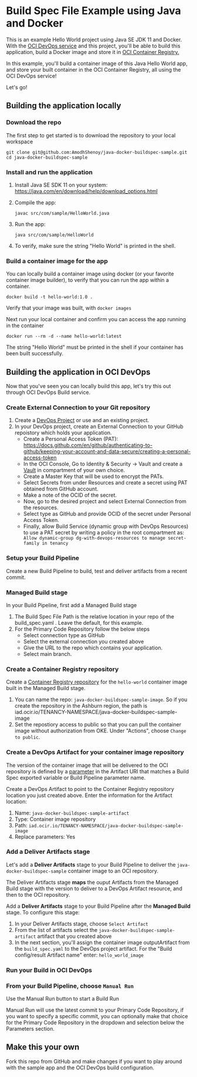 # Build Spec File Example using Java and Docker

This is an example Hello World project using Java SE JDK 11 and Docker. With the [OCI DevOps service](https://www.oracle.com/devops/devops-service/) and this project, you'll be able to build this application, build a Docker image and store it in [OCI Container Registry.](https://docs.oracle.com/en-us/iaas/Content/Registry/Concepts/registryoverview.htm)

In this example, you'll build a container image of this Java Hello World app, and store your built container in the OCI Container Registry,  all using the OCI DevOps service!

Let's go!

## Building the application locally

### Download the repo
The first step to get started is to download the repository to your local workspace

```shell
git clone git@github.com:AmodhShenoy/java-docker-buildspec-sample.git
cd java-docker-buildspec-sample
```

### Install and run the application

1. Install Java SE SDK 11 on your system: https://java.com/en/download/help/download_options.html
2. Compile the app: 
   
   ```javac src/com/sample/HelloWorld.java```
3. Run the app:
   
    ```java src/com/sample/HelloWorld```
4. To verify, make sure the string "Hello World" is printed in the shell.

### Build a container image for the app
You can locally build a container image using docker (or your favorite container image builder), to verify that you can run the app within a container.

```
docker build -t hello-world:1.0 .
```

Verify that your image was built, with `docker images`

Next run your local container and confirm you can access the app running in the container
```
docker run --rm -d --name hello-world:latest
```

The string "Hello World" must be printed in the shell if your container has been built successfully.

## Building the application in OCI DevOps
Now that you've seen you can locally build this app, let's try this out through OCI DevOps Build service.

### Create External Connection to your Git repository 

1. Create a [DevOps Project](https://docs.oracle.com/en-us/iaas/Content/devops/using/devops_projects.htm) or use and an existing project. 
2. In your DevOps project, create an External Connection to your GitHub repoistory which holds your application.
   - Create a Personal Access Token (PAT): https://docs.github.com/en/github/authenticating-to-github/keeping-your-account-and-data-secure/creating-a-personal-access-token
   - In the OCI Console, Go to Identity & Security -> Vault and create a [Vault]( https://docs.oracle.com/en-us/iaas/Content/KeyManagement/Concepts/keyoverview.htm) in compartment of your own choice.
   - Create a Master Key that will be used to encrypt the PATs. 
   - Select Secrets from under Resources and create a secret using PAT obtained from GitHub account.
   - Make a note of the OCID of the secret.
   - Now, go to the desired project and select External Connection from the resources.
   - Select type as GitHub and provide OCID of the secret under Personal Access Token.
   - Finally, allow Build Service (dynamic group with DevOps Resources) to use a PAT secret by writing a policy in the root compartment as: ``` Allow dynamic-group dg-with-devops-resources to manage secret-family in tenancy```

### Setup your Build Pipeline
Create a new Build Pipeline to build, test and deliver artifacts from a recent commit.

### Managed Build stage
In your Build Pipeline, first add a Managed Build stage
1. The Build Spec File Path is the relative location in your repo of the build_spec.yaml . Leave the default, for this example.
2. For the Primary Code Repository follow the below steps
    - Select connection type as GitHub
    - Select the external connection you created above
    - Give the URL to the repo which contains your application.
    - Select main branch.
    
### Create a Container Registry repository
Create a [Container Registry repository](https://docs.oracle.com/en-us/iaas/Content/Registry/Tasks/registrycreatingarepository.htm) for the `hello-world` container image built in the Managed Build stage.
1. You can name the repo: `java-docker-buildspec-sample-image`. So if you create the repository in the Ashburn region, the path is iad.ocir.io/TENANCY-NAMESPACE/java-docker-buildspec-sample-image
2. Set the repostiory access to public so that you can pull the container image without authorization from OKE. Under "Actions", choose `Change to public`.


### Create a DevOps Artifact for your container image repository
The version of the container image that will be delivered to the OCI repository is defined by a [parameter](https://docs.oracle.com/en-us/iaas/Content/devops/using/configuring_parameters.htm) in the Artifact URI that matches a Build Spec exported variable or Build Pipeline parameter name.

Create a DevOps Artifact to point to the Container Registry repository location you just created above. Enter the information for the Artifact location:
1. Name: `java-docker-buildspec-sample-artifact`
1. Type: Container image repository
1. Path: `iad.ocir.io/TENANCY-NAMESPACE/java-docker-buildspec-sample-image`
1. Replace parameters: Yes

### Add a Deliver Artifacts stage
Let's add a **Deliver Artifacts** stage to your Build Pipeline to deliver the `java-docker-buildspec-sample` container image to an OCI repository.

The Deliver Artifacts stage **maps** the ouput Artifacts from the Managed Build stage with the version to deliver to a DevOps Artifact resource, and then to the OCI repository.

Add a **Deliver Artifacts** stage to your Build Pipeline after the **Managed Build** stage. To configure this stage:
1. In your Deliver Artifacts stage, choose `Select Artifact`
1. From the list of artifacts select the `java-docker-buildspec-sample-artifact` artifact that you created above
1. In the next section, you'll assign the  container image outputArtifact from the `build_spec.yaml` to the DevOps project artifact. For the "Build config/result Artifact name" enter: `hello_world_image`


### Run your Build in OCI DevOps

### From your Build Pipeline, choose `Manual Run`
Use the Manual Run button to start a Build Run

Manual Run will use the latest commit to your Primary Code Repository, if you want to specify a specific commit, you can optionally make that choice for the Primary Code Repository in the dropdown and selection below the Parameters section.


## Make this your own
Fork this repo from GitHub and make changes if you want to play around with the sample app and the OCI DevOps build configuration.
